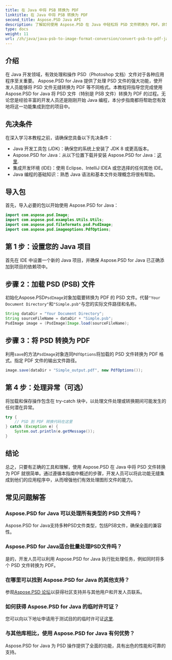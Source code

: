```yaml
---
title: 在 Java 中将 PSB 转换为 PDF
linktitle: 在 Java 中将 PSB 转换为 PDF
second_title: Aspose.PSD Java API
description: 了解如何使用 Aspose.PSD 在 Java 中轻松将 PSD 文件转换为 PDF。非常适合希望简化图形文件处理的开发人员。
type: docs
weight: 11
url: /zh/java/java-psb-to-image-format-conversion/convert-psb-to-pdf-java/
---
```

## 介绍
在 Java 开发领域，有效处理和操作 PSD（Photoshop 文档）文件对于各种应用程序至关重要。 Aspose.PSD for Java 提供了处理 PSD 文件的强大功能，使开发人员能够将 PSD 文件无缝转换为 PDF 等不同格式。本教程将指导您完成使用 Aspose.PSD for Java 将 PSD 文件（特别是 PSB 文件）转换为 PDF 的过程。无论您是经验丰富的开发人员还是刚刚开始 Java 编程，本分步指南都将帮助您有效地将这一功能集成到您的项目中。
## 先决条件
在深入学习本教程之前，请确保您具备以下先决条件：
- Java 开发工具包 (JDK)：确保您的系统上安装了 JDK 8 或更高版本。
-  Aspose.PSD for Java：从以下位置下载并安装 Aspose.PSD for Java：[这里](https://releases.aspose.com/psd/java/).
- 集成开发环境 (IDE)：使用 Eclipse、IntelliJ IDEA 或您选择的任何其他 IDE。
- Java 编程的基础知识：熟悉 Java 语法和基本文件处理概念将很有帮助。

## 导入包
首先，导入必要的包以开始使用 Aspose.PSD for Java：
```java
import com.aspose.psd.Image;
import com.aspose.psd.examples.Utils.Utils;
import com.aspose.psd.fileformats.psd.PsdImage;
import com.aspose.psd.imageoptions.PdfOptions;
```
## 第 1 步：设置您的 Java 项目
首先在 IDE 中设置一个新的 Java 项目，并确保 Aspose.PSD for Java 已正确添加到项目的依赖项中。
## 步骤 2：加载 PSD (PSB) 文件
初始化Aspose.PSD`PsdImage`对象加载要转换为 PDF 的 PSD 文件。代替`"Your Document Directory"`和`"Simple.psb"`与您的实际文件路径和名称。
```java
String dataDir = "Your Document Directory";
String sourceFileName = dataDir + "Simple.psb";
PsdImage image = (PsdImage)Image.load(sourceFileName);
```
## 步骤 3：将 PSD 转换为 PDF
利用`save`的方法`PsdImage`对象连同`PdfOptions`将加载的 PSD 文件转换为 PDF 格式。指定 PDF 文件的输出文件路径。
```java
image.save(dataDir + "Simple_output.pdf", new PdfOptions());
```
## 第 4 步：处理异常（可选）
将加载和保存操作包含在 try-catch 块中，以处理文件处理或转换期间可能发生的任何潜在异常。
```java
try {
    // PSD 到 PDF 转换代码在这里
} catch (Exception e) {
    System.out.println(e.getMessage());
}
```

## 结论
总之，只要有正确的工具和理解，使用 Aspose.PSD 在 Java 中将 PSD 文件转换为 PDF 就很简单。通过遵循本指南中概述的步骤，开发人员可以将此功能无缝集成到他们的应用程序中，从而增强他们有效处理图形文件的能力。

## 常见问题解答
### Aspose.PSD for Java 可以处理所有类型的 PSD 文件吗？
Aspose.PSD for Java支持多种PSD文件类型，包括PSB文件，确保全面的兼容性。
### Aspose.PSD for Java适合批量处理PSD文件吗？
是的，开发人员可以利用 Aspose.PSD for Java 执行批处理任务，例如同时将多个 PSD 文件转换为 PDF。
### 在哪里可以找到 Aspose.PSD for Java 的其他支持？
参观[Aspose.PSD 论坛](https://forum.aspose.com/c/psd/34)以获得社区支持并与其他用户和开发人员联系。
### 如何获得 Aspose.PSD for Java 的临时许可证？
您可以向以下地址申请用于测试目的的临时许可证[这里](https://purchase.aspose.com/temporary-license/).
### 与其他库相比，使用 Aspose.PSD for Java 有何优势？
Aspose.PSD for Java 为 PSD 操作提供了全面的功能，具有出色的性能和可靠的支持。